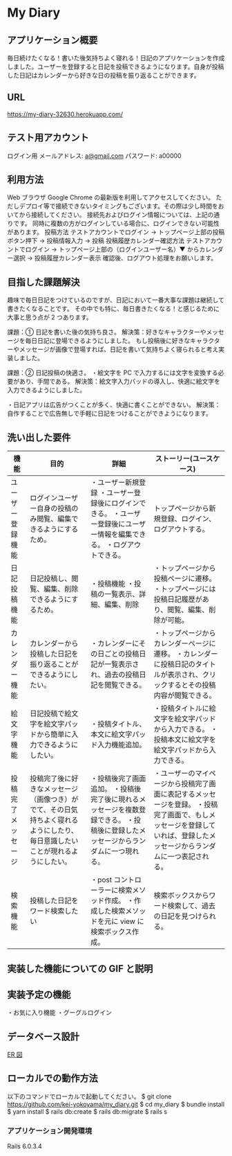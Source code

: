 # My Diary

## アプリケーション概要

毎日続けたくなる！書いた後気持ちよく寝れる！日記のアプリケーションを作成しました。ユーザーを登録すると日記を投稿できるようになります。自身が投稿した日記はカレンダーから好きな日の投稿を振り返ることができます。

## URL

https://my-diary-32630.herokuapp.com/

## テスト用アカウント

ログイン用
メールアドレス: a@gmail.com
パスワード: a00000

## 利用方法

Web ブラウザ Google Chrome の最新版を利用してアクセスしてください。
ただしデプロイ等で接続できないタイミングもございます。その際は少し時間をおいてから接続してください。
接続先およびログイン情報については、上記の通りです。
同時に複数の方がログインしている場合に、ログインできない可能性があります。
投稿方法
テストアカウントでログイン → トップページ上部の投稿ボタン押下 → 投稿情報入力 → 投稿
投稿履歴カレンダー確認方法
テストアカウントでログイン → トップページ上部の（ログインユーザー名）▼ からカレンダー選択 → 投稿履歴カレンダー表示
確認後、ログアウト処理をお願いします。

## 目指した課題解決

趣味で毎日日記をつけているのですが、日記において一番大事な課題は継続して書きたくなることです。
その中でも特に、毎日書きたくなる！と感じるために大事と思う点が 2 つあります。

課題：① 日記を書いた後の気持ち良さ。
解決策：好きなキャラクターやメッセージを毎日日記に登場できるようにしました。
もし投稿後に好きなキャラクターやメッセージが画像で登場すれば、日記を書いて気持ちよく寝られると考え実装しました。

課題：② 日記投稿の快適さ。
・絵文字を PC で入力するには文字を変換する必要があり、手間である。
解決策：絵文字入力パッドの導入し、快適に絵文字を入力できるようにしました。

・日記アプリは広告がつくことが多く、快適に書くことができない。
解決策： 自作することで広告無しで手軽に日記をつけることができようになります。

## 洗い出した要件

| 機能               | 目的                                                                                                                         | 詳細                                                                                                                             | ストーリー(ユースケース)                                                                                                                                              |
| ------------------ | ---------------------------------------------------------------------------------------------------------------------------- | -------------------------------------------------------------------------------------------------------------------------------- | --------------------------------------------------------------------------------------------------------------------------------------------------------------------- |
| ユーザー登録機能   | ログインユーザー自身の投稿のみ閲覧、編集できるようにするため。                                                               | ・ユーザー新規登録 ・ユーザー登録後にログインできる。 ・ユーザー登録後にユーザー情報を編集できる。 ・ログアウトできる。          | トップページから新規登録、ログイン、ログアウトする。                                                                                                                  |
| 日記投稿機能       | 日記投稿し、閲覧、編集、削除できるようにするため。                                                                           | ・投稿機能 ・投稿の一覧表示、詳細、編集、削除                                                                                    | ・トップページから投稿ページに遷移。 ・トップページには投稿日記履歴があり、閲覧、編集、削除が可能。                                                                   |
| カレンダー機能     | カレンダーから投稿した日記を振り返ることができるようにしたい。                                                               | ・カレンダーにその日ごとの投稿日記が一覧表示され、過去の投稿日記を閲覧できる。                                                   | ・トップページからカレンダーページに遷移。 ・カレンダーに投稿日記のタイトルが表示され、クリックするとその投稿内容が閲覧できる。                                       |
| 絵文字機能         | 日記投稿で絵文字を絵文字パッドから簡単に入力できるようにしたい。                                                             | ・投稿タイトル、本文に絵文字パッド入力機能追加。                                                                                 | ・投稿タイトルに絵文字を絵文字パッドから入力できる。 ・投稿本文に絵文字を絵文字パッドから入力できる。                                                                 |
| 投稿完了メッセージ | 投稿完了後に好きなメッセージ（画像つき）がでて、その日気持ちよく寝れるようにしたり、毎日意識したいことが現れるようにしたい。 | ・投稿後完了画面追加。 ・投稿後完了後に現れるメッセージを複数登録できる。 ・投稿後に登録したメッセージからランダムに一つ現れる。 | ・ユーザーのマイページから投稿完了画面に表記するメッセージを登録。 ・投稿完了画面で、もしメッセージを登録していれば、登録したメッセージからランダムに一つ表記される。 |
| 検索機能           | 投稿した日記をワード検索したい                                                                                               | ・post コントローラーに検索メソッド作成。 ・作成した検索メソッドを元に view に検索ボックス作成。                                 | 検索ボックスからワード検索して、過去の日記を見つけられる。                                                                                                            |

## 実装した機能についての GIF と説明

## 実装予定の機能

・お気に入り機能
・グーグルログイン

## データベース設計

[ER 図](public/images/ER.png)

## ローカルでの動作方法

以下のコマンドでローカルで起動してください。
$ git clone https://github.com/kei-yokoyama/my_diary.git
$ cd my_diary
$ bundle install
$ yarn install
$ rails db:create
$ rails db:migrate
$ rails s

### アプリケーション開発環境

Rails 6.0.3.4
